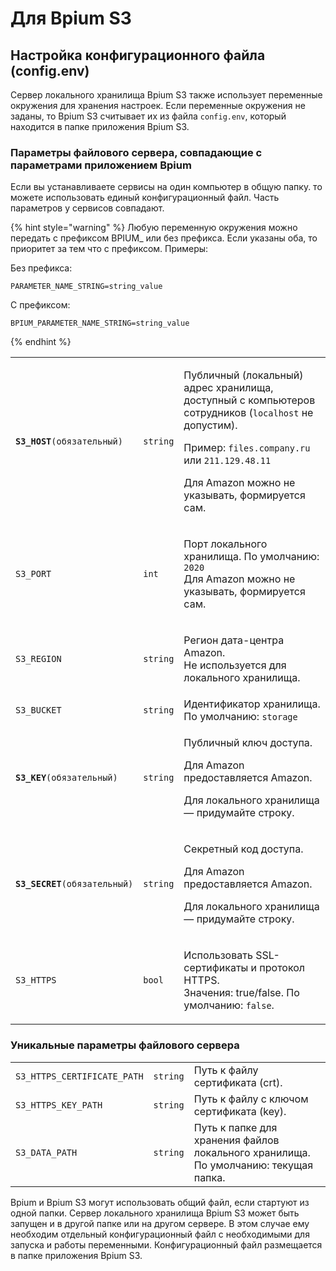 # Для Bpium S3

## Настройка конфигурационного файла (config.env)

Сервер локального хранилища Bpium S3 также использует переменные окружения для хранения настроек. Если переменные окружения не заданы, то Bpium S3 считывает их из файла `config.env`, который находится в папке приложения Bpium S3.

### **Параметры файлового сервера, совпадающие с параметрами приложением Bpium**

Если вы устанавливаете сервисы на один компьютер в общую папку. то можете использовать единый конфигурационный файл. Часть параметров у сервисов совпадают.

{% hint style="warning" %}
Любую переменную окружения можно передать с префиксом BPIUM\_ или без префикса. Если указаны оба, то приоритет за тем что с префиксом. Примеры:

Без префикса:

```
PARAMETER_NAME_STRING=string_value
```

С префиксом:

```
BPIUM_PARAMETER_NAME_STRING=string_value
```
{% endhint %}

|                                 |          |                                                                                                                                                                                                                                                          |
| ------------------------------- | -------- | -------------------------------------------------------------------------------------------------------------------------------------------------------------------------------------------------------------------------------------------------------- |
| **`S3_HOST`**`(обязательный)`   | `string` | <p>Публичный (локальный) адрес хранилища, доступный с компьютеров сотрудников (<code>localhost</code> не допустим).</p><p>Пример: <code>files.company.ru</code> или <code>211.129.48.11</code></p><p>Для Amazon можно не указывать, формируется сам.</p> |
| `S3_PORT`                       | `int`    | <p>Порт локального хранилища. По умолчанию: <code>2020</code><br>Для Amazon можно не указывать, формируется сам.</p>                                                                                                                                     |
| `S3_REGION`                     | `string` | <p>Регион дата-центра Amazon.<br>Не используется для локального хранилища.</p>                                                                                                                                                                           |
| `S3_BUCKET`                     | `string` | Идентификатор хранилища. По умолчанию: `storage`                                                                                                                                                                                                         |
| **`S3_KEY`**`(обязательный)`    | `string` | <p>Публичный ключ доступа.</p><p>Для Amazon предоставляется Amazon.</p><p>Для локального хранилища — придумайте строку.</p>                                                                                                                              |
| **`S3_SECRET`**`(обязательный)` | `string` | <p>Секретный код доступа.</p><p>Для Amazon предоставляется Amazon.</p><p>Для локального хранилища — придумайте строку.</p>                                                                                                                               |
| `S3_HTTPS`                      | `bool`   | <p>Использовать SSL-сертификаты и протокол HTTPS.<br>Значения: true/false. По умолчанию: <code>false</code>. </p>                                                                                                                                        |

### **Уникальные параметры файлового сервера**

|                             |          |                                                                                     |
| --------------------------- | -------- | ----------------------------------------------------------------------------------- |
| `S3_HTTPS_CERTIFICATE_PATH` | `string` | Путь к файлу сертификата (crt).                                                     |
| `S3_HTTPS_KEY_PATH`         | `string` | Путь к файлу с ключом сертификата (key).                                            |
| `S3_DATA_PATH`              | `string` | Путь к папке для хранения файлов локального хранилища. По умолчанию: текущая папка. |

Bpium и Bpium S3 могут использовать общий файл, если стартуют из одной папки. Сервер локального хранилища Bpium S3 может быть запущен и в другой папке или на другом сервере. В этом случае ему необходим отдельный конфигурационный файл с необходимыми для запуска и работы переменными. Конфигурационный файл размещается в папке приложения Bpium S3.
